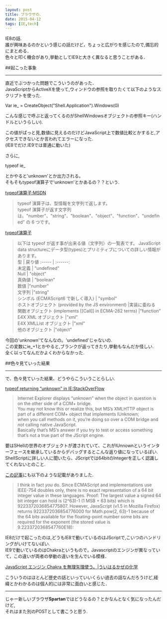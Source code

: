 ```yaml
---
layout: post
title: ブラウザの．
date: 2015-04-12
tags: [IE,tech]
---
```


IE8の話.  
誰が興味あるのかという感じの話だけど，ちょっと広がりを感じたので,備忘的にまとめる．  
色々と叩く機会があり,挙動としてIE9と大きく異なると思うことがある．  
  
##起こった事象  
***
直近でぶつかった問題でこういうのがあった．  
JavaScriptからActiveXを使って,ウィンドウの参照を取りたくて以下のようなスクリプトを使った.
  
Var ie_ = CreateObject("Shell.Application").Windows(0)  
  
こんな感じで呼ぶと返ってくるのがShellWindowsオブジェクトの参照キー(ハンドルというらしい).  
  
この値がぱっと見,数値に見えるのだけどJavaScript上で数値比較とかすると,アクセスできないとか言われてエラーになった.  
(IE8でだけ.IE9では普通に動いた)  
  
さらに,  
  
typeof ie_   
  
とかやると'unknown'とか出力される。  
そもそもtypeof演算子で'unknown'とかあるの？？という.  
  
  
[typeof演算子:MSDN](https://msdn.microsoft.com/ja-jp/library/ie/259s7zc1%28v=vs.94%29.aspx)   

>typeof 演算子は、型情報を文字列で返します。  
>typeof 演算子が返す文字列は、"number"、"string"、"boolean"、"object"、"function"、"undefined" の 6 つです。   

[typeof演算子](https://developer.mozilla.org/ja/docs/Web/JavaScript/Reference/Operators/typeof)   
  
>以下は typeof が返す事が出来る値（文字列）の一覧表です。 JavaScript data   structureにデータ型(types)とプリミティブについての詳しい情報があります。  
型 | 戻り値 
:----- | :------:  
未定義   | "undefined"  
Null   | "object"  
真偽値   | "boolean"  
数値 	|"number"  
文字列 	|"string"  
シンボル (ECMAScript6 で新しく導入) |	"symbol"  
ホストオブジェクト (provided by the JS environment) |実装に委ねる    
関数オブジェクト (implements [[Call]] in ECMA-262 terms) 	|"function"    
E4X XML オブジェクト 	|"xml"  
E4X XMLList オブジェクト 	|"xml"  
他のオブジェクト 	|"object"  
  
    
今回の'unknown'てなんなの。'undefined'じゃないの.  
この変数にie_+1とかやると,ブランクが返ってきたり,挙動もなんだか怪しい.  
全く以ってなんだかよくわからなかった.  
  
  
##色々見ていった結果  
***
  
で、色々見ていった結果、どうやらこういうことらしい.  
  
[typeof returning “unknown” in IE:StackOverFlow](http://stackoverflow.com/questions/10982739/typeof-returning-unknown-in-ie)   
  
>Internet Explorer displays “unknown” when the object in question is on the other side of a COM+ bridge.   
>You may not know this or realize this, but MS’s XMLHTTP object is part of a different COM+ object that implements IUnknown;  
>when you call methods on it, you’re doing so over a COM bridge and not calling native JavaScript.  
>Basically that’s MS’s answer if you try to test or access something that’s not a true part of the JScript engine.  
  
要はSHellの世界のオブジェクトが渡されていて、これがIUnnownというインターフェースを継承しているからデバッグするとこんな返り値になっているぽい.
ShellScriptに詳しい人に聞いたら、JScriptでは64bitのIntegerを正しく認識してくれないとのこと.  
  
[この記事](http://bytes.com/topic/javascript/answers/146461-int64-method-com-into-javascript)にも以下のような記載がありました.

>I think in fact *you* do. Since ECMAScript and implementations use
IEEE-754 doubles only, there is no exact representation of a 64 bit
integer value in these languages. 
> Proof: The largest value a signed
64 bit integer can hold is (2^63)-1 (1 MSB + 63 bits) which is
9223372036854775807. However, JavaScript (v1.5 in Mozilla Firefox)
returns 9223372036854776000 for Math.pow(2, 63)-1 because of the 64
bits available for the floating-point number some bits are required
for the exponent (the stored value is 9.2233720368547760E18):
  
  
IE8だけで起こったのは,どうもIE8で動いているのはJScriptで,こいつのハンドリングがいけてないぽい.  
IE9で動いているのはChakraというもので，Javascriptのエンジンが異なっていて，この違いが両者の挙動の違いを生んでいる模様．  
  
  
[JavaScript エンジン Chakra を無理矢理使う。|ういはるかぜの化学](https://subtech.g.hatena.ne.jp/mayuki/20111216/1324015296)   
  

こういうのはほとんど歴史の話といっていいくらい過去の話なんだろうけど,経緯とかわかるのは個人的には非常に面白いと感じた．  
  
***  
  
  
じゃー新しいブラウザ**Spartan**ではどうなるの？とかなんとなく気になったんだけど,  
それはまた別のPOSTとして書こうと思う.
